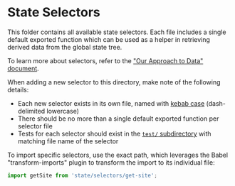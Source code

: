 # State Selectors

This folder contains all available state selectors. Each file includes a single default exported function which can be used as a helper in retrieving derived data from the global state tree.

To learn more about selectors, refer to the ["Our Approach to Data" document](../../../docs/our-approach-to-data.md#selectors).

When adding a new selector to this directory, make note of the following details:

- Each new selector exists in its own file, named with [kebab case](https://en.wikipedia.org/wiki/Kebab_case) (dash-delimited lowercase)
- There should be no more than a single default exported function per selector file
- Tests for each selector should exist in the [`test/` subdirectory](./test) with matching file name of the selector

To import specific selectors, use the exact path, which leverages the Babel "transform-imports" plugin to transform the import to its individual file:

```javascript
import getSite from 'state/selectors/get-site';
```
